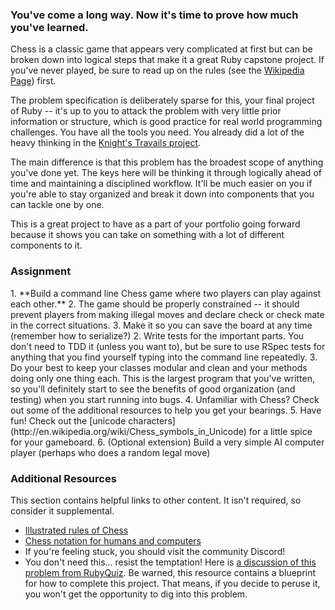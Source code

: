 ### You've come a long way.  Now it's time to prove how much you've learned.

Chess is a classic game that appears very complicated at first but can be broken down into logical steps that make it a great Ruby capstone project.  If you've never played, be sure to read up on the rules (see the [Wikipedia Page](http://en.wikipedia.org/wiki/Chess)) first.

The problem specification is deliberately sparse for this, your final project of Ruby -- it's up to you to attack the problem with very little prior information or structure, which is good practice for real world programming challenges.  You have all the tools you need.  You already did a lot of the heavy thinking in the [Knight's Travails project](https://www.theodinproject.com/lessons/ruby-knights-travails).

The main difference is that this problem has the broadest scope of anything you've done yet.  The keys here will be thinking it through logically ahead of time and maintaining a disciplined workflow.  It'll be much easier on you if you're able to stay organized and break it down into components that you can tackle one by one.

This is a great project to have as a part of your portfolio going forward because it shows you can take on something with a lot of different components to it.

### Assignment

<div class="lesson-content__panel" markdown="1">
  1. **Build a command line Chess game where two players can play against each other.**
  2. The game should be properly constrained -- it should prevent players from making illegal moves and declare check or check mate in the correct situations.
  3. Make it so you can save the board at any time (remember how to serialize?)
  2. Write tests for the important parts.  You don't need to TDD it (unless you want to), but be sure to use RSpec tests for anything that you find yourself typing into the command line repeatedly.
  3. Do your best to keep your classes modular and clean and your methods doing only one thing each.  This is the largest program that you've written, so you'll definitely start to see the benefits of good organization (and testing) when you start running into bugs.
  4. Unfamiliar with Chess? Check out some of the additional resources to help you get your bearings.
  5. Have fun!  Check out the [unicode characters](http://en.wikipedia.org/wiki/Chess_symbols_in_Unicode) for a little spice for your gameboard.
  6. (Optional extension) Build a very simple AI computer player (perhaps who does a random legal move)
</div>

### Additional Resources
This section contains helpful links to other content. It isn't required, so consider it supplemental.

* [Illustrated rules of Chess](http://www.chessvariants.org/d.chess/chess.html)
* [Chess notation for humans and computers](https://en.wikipedia.org/wiki/Chess_notation)
* If you're feeling stuck, you should visit the community Discord!
* You don't need this...  resist the temptation! Here is [a discussion of this problem from RubyQuiz](http://rubyquiz.com/quiz35.html). Be warned, this resource contains a blueprint for how to complete this project. That means, if you decide to peruse it, you won't get the opportunity to dig into this problem.
